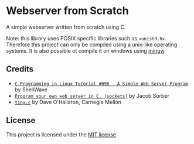 # Webserver from Scratch
A simple webserver written from scratch using C.

Note: this library uses POSIX specific libraries such as `<unistd.h>`.
Therefore this project can only be compiled using a unix-like operating systems.
It is also possible ot compile it on windows using [mingw](https://www.mingw-w64.org/).

## Credits
- [`C Programming in Linux Tutorial #098 - A Simple Web Server Program`](https://www.youtube.com/watch?v=Q1bHO4VbUck) by ShellWave
- [`Program your own web server in C. (sockets)`](https://www.youtube.com/watch?v=esXw4bdaZkc) by Jacob Sorber
- [`tiny.c`](https://www.cs.cmu.edu/afs/cs/academic/class/15213-s00/www/class28/tiny.c) by Dave O'Hallaron, Carnegie Mellon


## License
This project is licensed under the [MIT license](./LICENSE)

